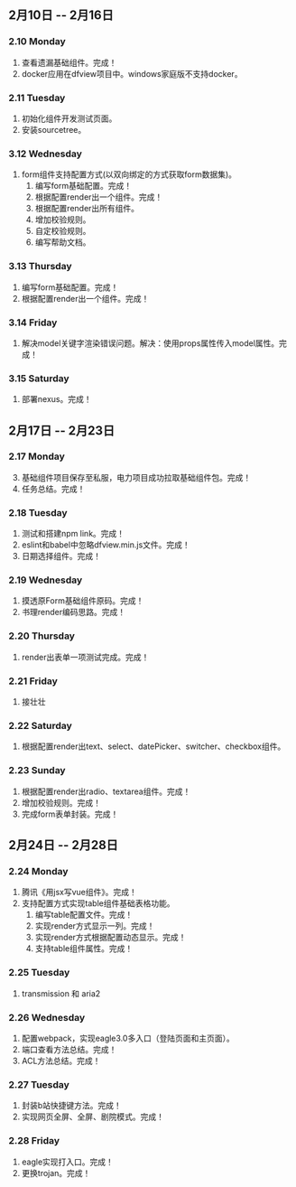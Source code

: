 ## 2月10日 -- 2月16日

### 2.10 Monday
1. 查看遗漏基础组件。完成！
2. docker应用在dfview项目中。windows家庭版不支持docker。

### 2.11 Tuesday
1. 初始化组件开发测试页面。
2. 安装sourcetree。

### 3.12 Wednesday
1. form组件支持配置方式(以双向绑定的方式获取form数据集)。
   1. 编写form基础配置。完成！
   2. 根据配置render出一个组件。完成！
   3. 根据配置render出所有组件。
   4. 增加校验规则。
   5. 自定校验规则。
   6. 编写帮助文档。

### 3.13 Thursday
1. 编写form基础配置。完成！
2. 根据配置render出一个组件。完成！

### 3.14 Friday
1. 解决model关键字渲染错误问题。解决：使用props属性传入model属性。完成！

### 3.15 Saturday
1. 部署nexus。完成！

## 2月17日 -- 2月23日

### 2.17 Monday
3. 基础组件项目保存至私服，电力项目成功拉取基础组件包。完成！
4. 任务总结。完成！

### 2.18 Tuesday
1. 测试和搭建npm link。完成！
2. eslint和babel中忽略dfview.min.js文件。完成！
3. 日期选择组件。完成！

### 2.19 Wednesday
1. 摸透原Form基础组件原码。完成！
2. 书理render编码思路。完成！

### 2.20 Thursday
1. render出表单一项测试完成。完成！

### 2.21 Friday
1. 接壮壮

### 2.22 Saturday
1. 根据配置render出text、select、datePicker、switcher、checkbox组件。

### 2.23 Sunday
1. 根据配置render出radio、textarea组件。完成！
2. 增加校验规则。完成！
3. 完成form表单封装。完成！

## 2月24日 -- 2月28日

### 2.24 Monday
1. 腾讯《用jsx写vue组件》。完成！
2. 支持配置方式实现table组件基础表格功能。
   1. 编写table配置文件。完成！
   2. 实现render方式显示一列。完成！
   3. 实现render方式根据配置动态显示。完成！
   4. 支持table组件属性。完成！

### 2.25 Tuesday
1. transmission 和 aria2

### 2.26 Wednesday
1. 配置webpack，实现eagle3.0多入口（登陆页面和主页面）。
2. 端口查看方法总结。完成！
3. ACL方法总结。完成！

### 2.27 Tuesday
1. 封装b站快捷键方法。完成！
2. 实现网页全屏、全屏、剧院模式。完成！

### 2.28 Friday
1. eagle实现打入口。完成！
2. 更换trojan。完成！